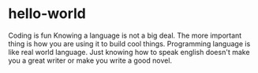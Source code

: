 # hello-world
Coding is fun
Knowing a language is not a big deal. The more important thing is how you are using  it to build cool things.
Programming language is like real world language. 
Just knowing how to speak english doesn't make you a great writer or make you write a good novel.

